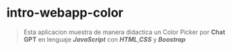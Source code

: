 # intro-webapp-color
>Esta aplicacion muestra de manera didactica un Color Picker por **Chat GPT** en lenguaje ***JavaScript*** con ***HTML***,***CSS*** y ***Boostrap***
